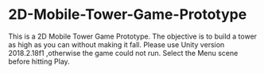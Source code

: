 # 2D-Mobile-Tower-Game-Prototype
This is a 2D Mobile Tower Game Prototype. The objective is to build a tower as high as you can without making it fall.
Please use Unity version 2018.2.18f1 ,otherwise the game could not run.
Select the Menu scene before hitting Play.
